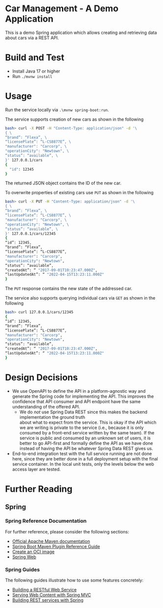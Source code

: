 # Car Management - A Demo Application

This is a demo Spring application which allows creating and retrieving data about cars via a REST
API.

# Build and Test

* Install Java 17 or higher
* Run `./mvnw install`

# Usage

Run the service locally via `.\mvnw spring-boot:run`.

The service supports creation of new cars as shown in the following

```bash
bash> curl -X POST -H "Content-Type: application/json" -d '\
{ \
“brand”: “Flexa”, \
“licensePlate”: “L-CS8877E”, \
"manufacturer": "Carcorp", \
"operationCity": "Newtown", \
“status”: “available”, \
}' 127.0.0.1/cars
{
  "id": 12345
}
```

The returned JSON object contains the ID of the new car.

To overwrite properties of existing cars use `PUT` as shown in the following

```bash
bash> curl -X PUT -H "Content-Type: application/json" -d '\
{ \
“brand”: “Flexa”, \
“licensePlate”: “L-CS8877E”, \
"manufacturer": "Carcorp", \
"operationCity": "Newtown", \
“status”: “available”, \
}' 127.0.0.1/cars/12345
{
“id”: 12345,
“brand”: “Flexa”,
“licensePlate”: “L-CS8877E”,
"manufacturer": "Carcorp",
"operationCity": "Newtown",
“status”: “available”,
“createdAt”: “ "2017-09-01T10:23:47.000Z",
“lastUpdatedAt”: “ "2022-04-15T13:23:11.000Z"
}
```

The `PUT` response contains the new state of the addressed car.

The service also supports querying individual cars via `GET` as shown in the following

```bash
bash> curl 127.0.0.1/cars/12345
{
“id”: 12345,
“brand”: “Flexa”,
“licensePlate”: “L-CS8877E”,
"manufacturer": "Carcorp",
"operationCity": "Newtown",
“status”: “available”,
“createdAt”: “ "2017-09-01T10:23:47.000Z",
“lastUpdatedAt”: “ "2022-04-15T13:23:11.000Z"
}
```

# Design Decisions

- We use OpenAPI to define the API in a platform-agnostic way and generate the Spring code for
  implementing the API. This improves the confidence that API consumer and API endpoint have the
  same understanding of the offered API.
  - We do _not_ use Spring Data REST since this makes the backend implementation the ground truth  
    about what to expect from the service. This is okay if the API which we are writing is private
    to the service (i.e., because it is only consumed by a front-end service written by the same
    team). If the service is public and consumed by an unknown set of users, it is better to go
    API-first and formally define the API as we have done instead of having the API be whatever
    Spring Data REST gives us.
- End-to-end integration test with the full service running are not done here, since they are
  better done in a full deployment setup with the final service container. In the local unit tests,
  only the levels below the web access layer are tested.

# Further Reading

## Spring

### Spring Reference Documentation

For further reference, please consider the following sections:

* [Official Apache Maven documentation](https://maven.apache.org/guides/index.html)
* [Spring Boot Maven Plugin Reference Guide](https://docs.spring.io/spring-boot/docs/2.7.3/maven-plugin/reference/html/)
* [Create an OCI image](https://docs.spring.io/spring-boot/docs/2.7.3/maven-plugin/reference/html/#build-image)
* [Spring Web](https://docs.spring.io/spring-boot/docs/2.7.3/reference/htmlsingle/#web)

### Spring Guides

The following guides illustrate how to use some features concretely:

* [Building a RESTful Web Service](https://spring.io/guides/gs/rest-service/)
* [Serving Web Content with Spring MVC](https://spring.io/guides/gs/serving-web-content/)
* [Building REST services with Spring](https://spring.io/guides/tutorials/rest/)
